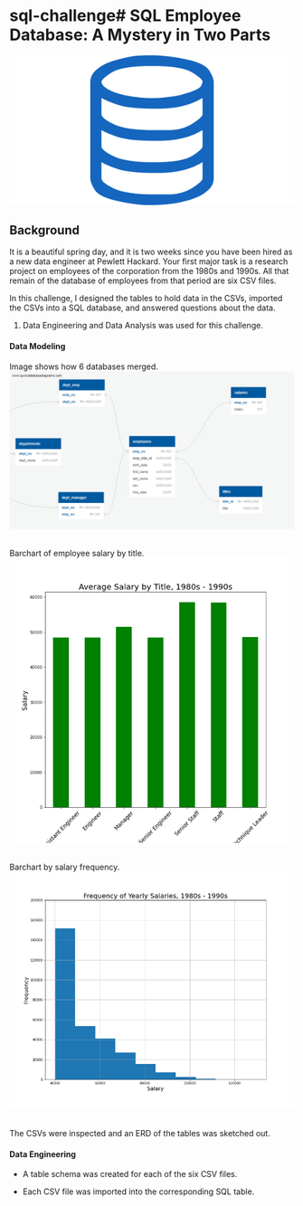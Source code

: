 # sql-challenge# SQL  Employee Database: A Mystery in Two Parts

![sql.png](sql.png)

## Background

It is a beautiful spring day, and it is two weeks since you have been hired as a new data engineer at Pewlett Hackard. Your first major task is a research project on employees of the corporation from the 1980s and 1990s. All that remain of the database of employees from that period are six CSV files.

In this challenge, I designed the tables to hold data in the CSVs, imported the CSVs into a SQL database, and answered questions about the data. 

1. Data Engineering and Data Analysis was used for this challenge.

#### Data Modeling

Image shows how 6 databases merged.
![QuickDBD-export.png](EmployeeSQL/QuickDBD-export.png)
<br> </br>

Barchart of employee salary by title.
![QuickDBD-export.png](EmployeeSQL/average_salary.png)
<br> </br>

Barchart by salary frequency.
![QuickDBD-export.png](EmployeeSQL/salary_frequency.png)
<br> </br>

The CSVs were inspected and an ERD of the tables was sketched out. 

#### Data Engineering

* A table schema was created for each of the six CSV files. 

* Each CSV file was imported into the corresponding SQL table.
